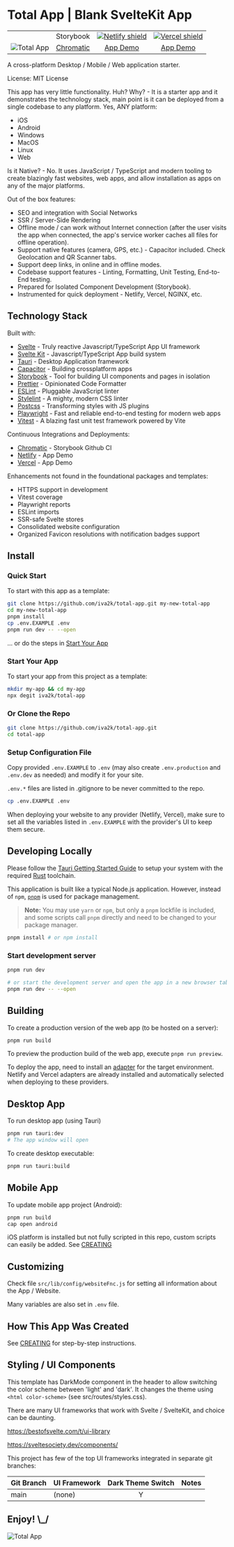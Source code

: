 # Total App | Blank SvelteKit App

<!-- markdownlint-disable MD033 -->
<!-- prettier-ignore -->
<table>
    <tbody>
        <tr>
            <td rowspan=2 style="vertical-align:bottom;">
                <img src="static/logotype-hor.svg" alt="Total App" />
            </td>
            <td align=center>Storybook</td>
            <td align=center><a href="https://app.netlify.com/sites/total-app/deploys"><img src="https://api.netlify.com/api/v1/badges/1efdc5eb-be6d-422f-8131-dce6f7b58068/deploy-status" alt="Netlify shield"/></a></td>
            <td align=center><a href="https://vercel.com/iva2k/total-app"><img src="https://shields.io/github/deployments/iva2k/total-app/production?style=flat&label=vercel&logo=vercel" alt="Vercel shield"/></a></td>
        </tr>
        <tr>
            <td align=center><a href=https://www.chromatic.com/builds?appId=65a02a765c0010e653425b30>Chromatic</a></td>
            <td align=center><a href="https://total-app.netlify.app">App Demo</a></td>
            <td align=center><a href="https://total-app.vercel.app">App Demo</a></td>
        </tr>
    </tbody>
</table>
<!-- markdownlint-enable MD033 -->

<!-- ![Total App](static/logotype-hor.svg) -->

A cross-platform Desktop / Mobile / Web application starter.

License: MIT License

This app has very little functionality. Huh? Why? - It is a starter app and it demonstrates the technology stack, main point is it can be deployed from a single codebase to any platform. Yes, ANY platform:

- iOS
- Android
- Windows
- MacOS
- Linux
- Web

Is it Native? - No. It uses JavaScript / TypeScript and modern tooling to create blazingly fast websites, web apps, and allow installation as apps on any of the major platforms.

Out of the box features:

- SEO and integration with Social Networks
- SSR / Server-Side Rendering
- Offline mode / can work without Internet connection (after the user visits the app when connected, the app's service worker caches all files for offline operation).
- Support native features (camera, GPS, etc.) - Capacitor included. Check Geolocation and QR Scanner tabs.
- Support deep links, in online and in offline modes.
- Codebase support features - Linting, Formatting, Unit Testing, End-to-End testing.
- Prepared for Isolated Component Development (Storybook).
- Instrumented for quick deployment - Netlify, Vercel, NGINX, etc.

<!-- prettier-ignore -- >
|Storybook| [![Netlify Status](https://api.netlify.com/api/v1/badges/1efdc5eb-be6d-422f-8131-dce6f7b58068/deploy-status)](https://app.netlify.com/sites/total-app/deploys) |  [![Vercel Status](https://shields.io/github/deployments/iva2k/total-app/production?style=flat&label=vercel&logo=vercel)](https://vercel.com/iva2k/total-app) |
|:-:|:-:|:-:|
|[Chromatic](https://www.chromatic.com/builds?appId=65a02a765c0010e653425b30)| [App Demo](https://total-app.netlify.app) | [App Demo](https://total-app.vercel.app)  |
<!-- -->

## Technology Stack

Built with:

- [Svelte](https://svelte.dev) - Truly reactive Javascript/TypeScript App UI framework
- [Svelte Kit](https://kit.svelte.dev) - Javascript/TypeScript App build system
- [Tauri](https://tauri.studio) - Desktop Application framework
- [Capacitor](https://capacitorjs.com) - Building crossplatform apps
- [Storybook](https://storybook.js.org) - Tool for building UI components and pages in isolation
- [Prettier](https://prettier.io/) - Opinionated Code Formatter
- [ESLint](https://eslint.org) - Pluggable JavaScript linter
- [Stylelint](https://stylelint.io/) - A mighty, modern CSS linter
- [Postcss](https://postcss.org/) - Transforming styles with JS plugins
- [Playwright](https://playwright.dev) - Fast and reliable end-to-end testing for modern web apps
- [Vitest](https://vitest.dev) - A blazing fast unit test framework powered by Vite

Continuous Integrations and Deployments:

- [Chromatic](https://www.chromatic.com) - Storybook Github CI
- [Netlify](https://total-app.netlify.app) - App Demo
- [Vercel](https://total-app.vercel.app) - App Demo

Enhancements not found in the foundational packages and templates:

- HTTPS support in development
- Vitest coverage
- Playwright reports
- ESLint imports
- SSR-safe Svelte stores
- Consolidated website configuration
- Organized Favicon resolutions with notification badges support

## Install

### Quick Start

To start with this app as a template:

```bash
git clone https://github.com/iva2k/total-app.git my-new-total-app
cd my-new-total-app
pnpm install
cp .env.EXAMPLE .env
pnpm run dev -- --open
```

... or do the steps in [Start Your App](#start-your-app)

### Start Your App

To start your app from this project as a template:

```bash
mkdir my-app && cd my-app
npx degit iva2k/total-app
```

### Or Clone the Repo

```bash
git clone https://github.com/iva2k/total-app.git
cd total-app
```

### Setup Configuration File

Copy provided `.env.EXAMPLE` to `.env` (may also create `.env.production` and `.env.dev` as needed) and modify it for your site.

`.env.*` files are listed in .gitignore to be never committed to the repo.

```bash
cp .env.EXAMPLE .env
```

When deploying your website to any provider (Netlify, Vercel), make sure to set all the variables listed in `.env.EXAMPLE` with the provider's UI to keep them secure.

## Developing Locally

Please follow the [Tauri Getting Started Guide](https://tauri.app/v1/guides/getting-started/prerequisites) to setup your system with the required [Rust](https://www.rust-lang.org/) toolchain.

This application is built like a typical Node.js application. However, instead of `npm`, [`pnpm`](https://pnpm.io/) is used for package management.

> **Note:** You may use `yarn` or `npm`, but only a `pnpm` lockfile is included, and some scripts call `pnpm` directly and need to be changed to your package manager.

```bash
pnpm install # or npm install
```

### Start development server

```bash
pnpm run dev

# or start the development server and open the app in a new browser tab
pnpm run dev -- --open
```

## Building

To create a production version of the web app (to be hosted on a server):

```bash
pnpm run build
```

To preview the production build of the web app, execute `pnpm run preview`.

To deploy the app, need to install an [adapter](https://kit.svelte.dev/docs/adapters) for the target environment. Netlify and Vercel adapters are already installed and automatically selected when deploying to these providers.

## Desktop App

To run desktop app (using Tauri)

```bash
pnpm run tauri:dev
# The app window will open
```

To create desktop executable:

```bash
pnpm run tauri:build
```

## Mobile App

To update mobile app project (Android):

```bash
pnpm run build
cap open android
```

iOS platform is installed but not fully scripted in this repo, custom scripts can easily be added. See [CREATING](./CREATING.md)

## Customizing

Check file `src/lib/config/websiteFnc.js` for setting all information about the App / Website.

Many variables are also set in `.env` file.

## How This App Was Created

See [CREATING](./CREATING.md) for step-by-step instructions.

## Styling / UI Components

This template has DarkMode component in the header to allow switching the color scheme between 'light' and 'dark'. It changes the theme using `<html color-scheme>` (see src/routes/styles.css).

There are many UI frameworks that work with Svelte / SvelteKit, and choice can be daunting.

<https://bestofsvelte.com/t/ui-library>

<https://sveltesociety.dev/components/>

This project has few of the top UI frameworks integrated in separate git branches:

<!-- prettier-ignore -->
| Git Branch | UI Framework | Dark Theme Switch | Notes |
|-|-|:-:|-|
| main                                      | (none) | Y | |

## Enjoy! \\\_/

![Total App](static/icon-txr-512x512.png)
